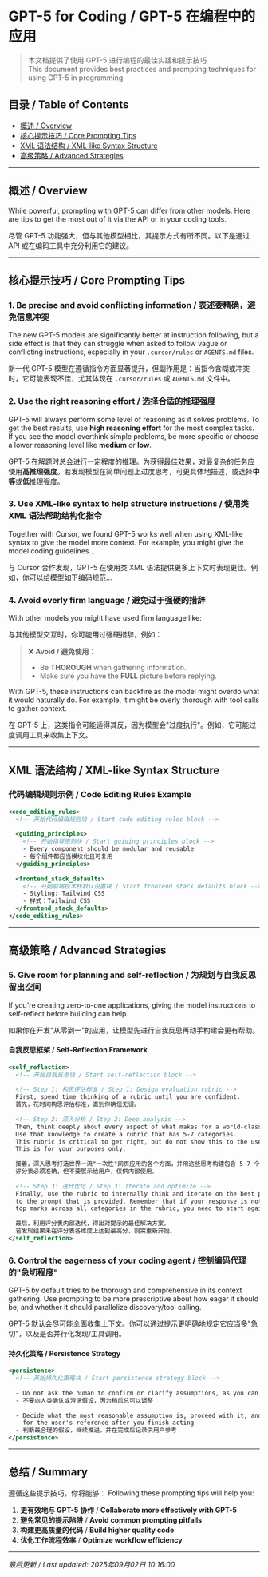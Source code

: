 # GPT-5 for Coding / GPT-5 在编程中的应用

> 本文档提供了使用 GPT-5 进行编程的最佳实践和提示技巧  
> This document provides best practices and prompting techniques for using GPT-5 in programming

## 目录 / Table of Contents
- [概述 / Overview](#概述--overview)
- [核心提示技巧 / Core Prompting Tips](#核心提示技巧--core-prompting-tips)
- [XML 语法结构 / XML-like Syntax Structure](#xml-语法结构--xml-like-syntax-structure)
- [高级策略 / Advanced Strategies](#高级策略--advanced-strategies)

---

## 概述 / Overview

While powerful, prompting with GPT-5 can differ from other models. Here are tips to get the most out of it via the API or in your coding tools.

尽管 GPT-5 功能强大，但与其他模型相比，其提示方式有所不同。以下是通过 API 或在编码工具中充分利用它的建议。

---

## 核心提示技巧 / Core Prompting Tips

### 1. Be precise and avoid conflicting information / 表述要精确，避免信息冲突

The new GPT-5 models are significantly better at instruction following, but a side effect is that they can struggle when asked to follow vague or conflicting instructions, especially in your `.cursor/rules` or `AGENTS.md` files.

新一代 GPT-5 模型在遵循指令方面显著提升，但副作用是：当指令含糊或冲突时，它可能表现不佳，尤其体现在 `.cursor/rules` 或 `AGENTS.md` 文件中。

### 2. Use the right reasoning effort / 选择合适的推理强度

GPT-5 will always perform some level of reasoning as it solves problems. To get the best results, use **high reasoning effort** for the most complex tasks. If you see the model overthink simple problems, be more specific or choose a lower reasoning level like **medium** or **low**.

GPT-5 在解题时总会进行一定程度的推理。为获得最佳效果，对最复杂的任务应使用**高推理强度**。若发现模型在简单问题上过度思考，可更具体地描述，或选择**中等**或**低**推理强度。

### 3. Use XML-like syntax to help structure instructions / 使用类 XML 语法帮助结构化指令

Together with Cursor, we found GPT-5 works well when using XML-like syntax to give the model more context. For example, you might give the model coding guidelines...

与 Cursor 合作发现，GPT-5 在使用类 XML 语法提供更多上下文时表现更佳。例如，你可以给模型如下编码规范...

### 4. Avoid overly firm language / 避免过于强硬的措辞

With other models you might have used firm language like:

与其他模型交互时，你可能用过强硬措辞，例如：

> ❌ **Avoid / 避免使用：**
> - Be **THOROUGH** when gathering information.
> - Make sure you have the **FULL** picture before replying.

With GPT-5, these instructions can backfire as the model might overdo what it would naturally do. For example, it might be overly thorough with tool calls to gather context.

在 GPT-5 上，这类指令可能适得其反，因为模型会"过度执行"。例如，它可能过度调用工具来收集上下文。

---

## XML 语法结构 / XML-like Syntax Structure

### 代码编辑规则示例 / Code Editing Rules Example

```xml
<code_editing_rules>
  <!-- 开始代码编辑规则块 / Start code editing rules block -->
  
  <guiding_principles>
    <!-- 开始指导原则块 / Start guiding principles block -->
    - Every component should be modular and reusable
    - 每个组件都应当模块化且可复用
  </guiding_principles>
  
  <frontend_stack_defaults>
    <!-- 开始前端技术栈默认设置块 / Start frontend stack defaults block -->
    - Styling: Tailwind CSS
    - 样式：Tailwind CSS
  </frontend_stack_defaults>
</code_editing_rules>
```

---

## 高级策略 / Advanced Strategies

### 5. Give room for planning and self-reflection / 为规划与自我反思留出空间

If you're creating zero-to-one applications, giving the model instructions to self-reflect before building can help.

如果你在开发"从零到一"的应用，让模型先进行自我反思再动手构建会更有帮助。

#### 自我反思框架 / Self-Reflection Framework

```xml
<self_reflection>
  <!-- 开始自我反思块 / Start self-reflection block -->
  
  <!-- Step 1: 构思评估标准 / Step 1: Design evaluation rubric -->
  First, spend time thinking of a rubric until you are confident.
  首先，花时间构思评估标准，直到你确信无误。
  
  <!-- Step 2: 深入分析 / Step 2: Deep analysis -->
  Then, think deeply about every aspect of what makes for a world-class one-shot web app. 
  Use that knowledge to create a rubric that has 5-7 categories. 
  This rubric is critical to get right, but do not show this to the user. 
  This is for your purposes only.
  
  接着，深入思考打造世界一流"一次性"网页应用的各个方面，并用这些思考构建包含 5-7 个维度的评分表。
  评分表必须准确，但不要展示给用户，仅供内部使用。
  
  <!-- Step 3: 迭代优化 / Step 3: Iterate and optimize -->
  Finally, use the rubric to internally think and iterate on the best possible solution 
  to the prompt that is provided. Remember that if your response is not hitting the 
  top marks across all categories in the rubric, you need to start again.
  
  最后，利用评分表内部迭代，得出对提示的最佳解决方案。
  若发现结果未在评分表各维度上达到最高分，则需重新开始。
</self_reflection>
```

### 6. Control the eagerness of your coding agent / 控制编码代理的"急切程度"

GPT-5 by default tries to be thorough and comprehensive in its context gathering. Use prompting to be more prescriptive about how eager it should be, and whether it should parallelize discovery/tool calling.

GPT-5 默认会尽可能全面收集上下文。你可以通过提示更明确地规定它应当多"急切"，以及是否并行化发现/工具调用。

#### 持久化策略 / Persistence Strategy

```xml
<persistence>
  <!-- 开始持久化策略块 / Start persistence strategy block -->
  
  - Do not ask the human to confirm or clarify assumptions, as you can always adjust later
  - 不要向人类确认或澄清假设，因为稍后总可以调整
  
  - Decide what the most reasonable assumption is, proceed with it, and document it 
    for the user's reference after you finish acting
  - 判断最合理的假设，继续推进，并在完成后记录供用户参考
</persistence>
```

---

## 总结 / Summary

遵循这些提示技巧，你将能够：
Following these prompting tips will help you:

1. **更有效地与 GPT-5 协作** / **Collaborate more effectively with GPT-5**
2. **避免常见的提示陷阱** / **Avoid common prompting pitfalls**
3. **构建更高质量的代码** / **Build higher quality code**
4. **优化工作流程效率** / **Optimize workflow efficiency**

---

*最后更新 / Last updated: 2025年09月02日 10:16:00*